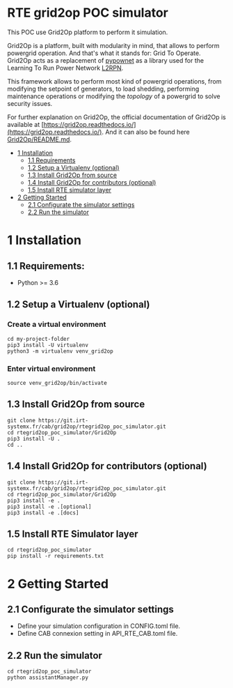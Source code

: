 # RTE grid2op POC simulator

This POC use Grid2Op platform to perform it simulation.

Grid2Op is a platform, built with modularity in mind, that allows to perform powergrid operation.
And that's what it stands for: Grid To Operate.
Grid2Op acts as a replacement of [pypownet](https://github.com/MarvinLer/pypownet) 
as a library used for the Learning To Run Power Network [L2RPN](https://l2rpn.chalearn.org/). 

This framework allows to perform most kind of powergrid operations, from modifying the setpoint of generators,
to load shedding, performing maintenance operations or modifying the *topology* of a powergrid
to solve security issues.

For further explanation on Grid2Op, the official documentation of Grid2Op is available at [https://grid2op.readthedocs.io/](https://grid2op.readthedocs.io/).
And it can also be found here [Grid2Op/README.md](Grid2Op/README.md).

*   [1 Installation](#1-installation)
    *   [1.1 Requirements](#11-requirements)
    *   [1.2 Setup a Virtualenv (optional)](#12-setup-a-virtualenv-optional)
    *   [1.3 Install Grid2Op from source](#13-install-grid2op-from-source)
    *   [1.4 Install Grid2Op for contributors (optional)](#14-install-grid2op-for-contributors-optional)
    *   [1.5 Install RTE simulator layer](#15-install-rte-simulator-layer)
*   [2 Getting Started](#2-getting-started)
    *   [2.1 Configurate the simulator settings](#21-configurate-the-simulator-settings)
    *   [2.2 Run the simulator](#22-run-the-simulator)


# 1 Installation
## 1.1 Requirements:
*   Python >= 3.6

## 1.2 Setup a Virtualenv (optional)
### Create a virtual environment 
```commandline
cd my-project-folder
pip3 install -U virtualenv
python3 -m virtualenv venv_grid2op
```

### Enter virtual environment
```commandline
source venv_grid2op/bin/activate
```

## 1.3 Install Grid2Op from source
```commandline
git clone https://git.irt-systemx.fr/cab/grid2op/rtegrid2op_poc_simulator.git
cd rtegrid2op_poc_simulator/Grid2Op
pip3 install -U .
cd ..
```

## 1.4 Install Grid2Op for contributors (optional)
```commandline
git clone https://git.irt-systemx.fr/cab/grid2op/rtegrid2op_poc_simulator.git
cd rtegrid2op_poc_simulator/Grid2Op
pip3 install -e .
pip3 install -e .[optional]
pip3 install -e .[docs]
```

## 1.5 Install RTE Simulator layer
```commandline
cd rtegrid2op_poc_simulator
pip install -r requirements.txt
```


# 2 Getting Started
## 2.1 Configurate the simulator settings
*   Define your simulation configuration in CONFIG.toml file.
*   Define CAB connexion setting in API_RTE_CAB.toml file.

## 2.2 Run the simulator
```commandline
cd rtegrid2op_poc_simulator
python assistantManager.py
```